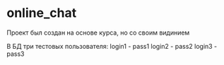# online_chat
Проект был создан на основе курса, но со своим видинием

В БД три тестовых пользователя:
login1 - pass1
login2 - pass2
login3 - pass3